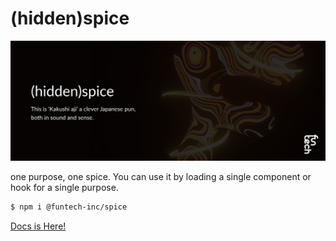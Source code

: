 # (hidden)spice

![spice](public/app-head.jpg)

one purpose, one spice.
You can use it by loading a single component or hook for a single purpose.

```bash
$ npm i @funtech-inc/spice
```

[Docs is Here!](https://spice-beryl.vercel.app/)
